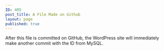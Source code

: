 ```yaml
---
ID: 405
post_title: A File Made on Github
layout: page
published: true
---
```

After this file is committed on GitHub, the WordPress site will immediately make another commit with the ID from MySQL.
